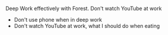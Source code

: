Deep Work effectively with Forest. Don't watch YouTube at work

- Don't use phone when in deep work
- Don't watch YouTube at work, what I should do when eating